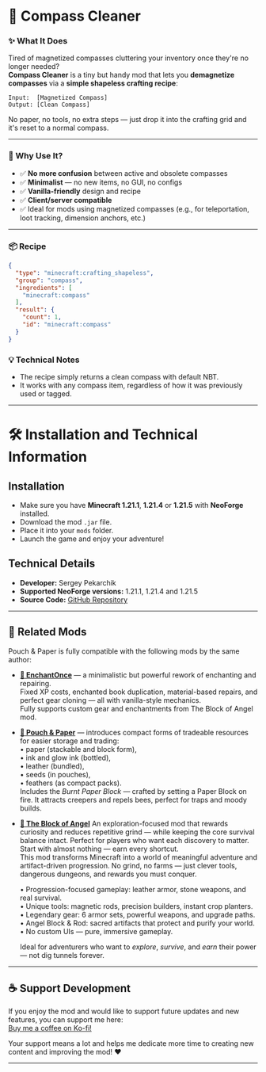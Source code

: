 # 🧭 Compass Cleaner

### ✨ What It Does

Tired of magnetized compasses cluttering your inventory once they're no longer needed?  
**Compass Cleaner** is a tiny but handy mod that lets you **demagnetize compasses** via a **simple shapeless crafting recipe**:

```
Input:  [Magnetized Compass]  
Output: [Clean Compass]
```

No paper, no tools, no extra steps — just drop it into the crafting grid and it's reset to a normal compass.

---

### 🧩 Why Use It?

- ✅ **No more confusion** between active and obsolete compasses  
- ✅ **Minimalist** — no new items, no GUI, no configs  
- ✅ **Vanilla-friendly** design and recipe  
- ✅ **Client/server compatible**  
- ✅ Ideal for mods using magnetized compasses (e.g., for teleportation, loot tracking, dimension anchors, etc.)

---

### 📦 Recipe

```json
{
  "type": "minecraft:crafting_shapeless",
  "group": "compass",
  "ingredients": [
    "minecraft:compass"
  ],
  "result": {
    "count": 1,
    "id": "minecraft:compass"
  }
}
```

### 💡 Technical Notes

- The recipe simply returns a clean compass with default NBT.
- It works with any compass item, regardless of how it was previously used or tagged.

---

# 🛠️ Installation and Technical Information

## Installation
- Make sure you have **Minecraft 1.21.1**, **1.21.4** or **1.21.5** with **NeoForge** installed.
- Download the mod `.jar` file.
- Place it into your `mods` folder.
- Launch the game and enjoy your adventure!

## Technical Details
- **Developer:** Sergey Pekarchik
- **Supported NeoForge versions:** 1.21.1, 1.21.4 and 1.21.5
- **Source Code:** [GitHub Repository](https://github.com/spekarchik/CompassCleaner)

---

## 🧩 Related Mods

Pouch & Paper is fully compatible with the following mods by the same author:

- **[🔧 EnchantOnce](https://www.curseforge.com/minecraft/mc-mods/enchantonce)** — a minimalistic but powerful rework of enchanting and repairing.  
  Fixed XP costs, enchanted book duplication, material-based repairs, and perfect gear cloning — all with vanilla-style mechanics.  
  Fully supports custom gear and enchantments from The Block of Angel mod.

- **[🌟 Pouch & Paper](https://www.curseforge.com/minecraft/mc-mods/pouch-and-paper)** — introduces compact forms of tradeable resources for easier storage and trading:  
  • paper (stackable and block form),  
  • ink and glow ink (bottled),  
  • leather (bundled),  
  • seeds (in pouches),  
  • feathers (as compact packs).  
  Includes the *Burnt Paper Block* — crafted by setting a Paper Block on fire. It attracts creepers and repels bees, perfect for traps and moody builds.

- **[🌟 The Block of Angel](https://www.curseforge.com/minecraft/mc-mods/angel-block-mod)**
  An exploration-focused mod that rewards curiosity and reduces repetitive grind — while keeping the core survival balance intact. Perfect for players who want each discovery to matter.
  Start with almost nothing — earn every shortcut.  
  This mod transforms Minecraft into a world of meaningful adventure and artifact-driven progression. No grind, no farms — just clever tools, dangerous dungeons, and rewards you must conquer.

  • Progression-focused gameplay: leather armor, stone weapons, and real survival.  
  • Unique tools: magnetic rods, precision builders, instant crop planters.  
  • Legendary gear: 6 armor sets, powerful weapons, and upgrade paths.  
  • Angel Block & Rod: sacred artifacts that protect and purify your world.  
  • No custom UIs — pure, immersive gameplay.

  Ideal for adventurers who want to *explore*, *survive*, and *earn* their power — not dig tunnels forever.

---

## ☕ Support Development

If you enjoy the mod and would like to support future updates and new features, you can support me here:  
[Buy me a coffee on Ko-fi!](https://ko-fi.com/sergeypekarchik)

Your support means a lot and helps me dedicate more time to creating new content and improving the mod! ❤️

---
